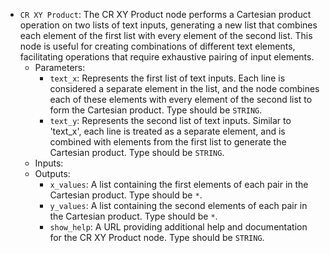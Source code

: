 - `CR XY Product`: The CR XY Product node performs a Cartesian product operation on two lists of text inputs, generating a new list that combines each element of the first list with every element of the second list. This node is useful for creating combinations of different text elements, facilitating operations that require exhaustive pairing of input elements.
    - Parameters:
        - `text_x`: Represents the first list of text inputs. Each line is considered a separate element in the list, and the node combines each of these elements with every element of the second list to form the Cartesian product. Type should be `STRING`.
        - `text_y`: Represents the second list of text inputs. Similar to 'text_x', each line is treated as a separate element, and is combined with elements from the first list to generate the Cartesian product. Type should be `STRING`.
    - Inputs:
    - Outputs:
        - `x_values`: A list containing the first elements of each pair in the Cartesian product. Type should be `*`.
        - `y_values`: A list containing the second elements of each pair in the Cartesian product. Type should be `*`.
        - `show_help`: A URL providing additional help and documentation for the CR XY Product node. Type should be `STRING`.
